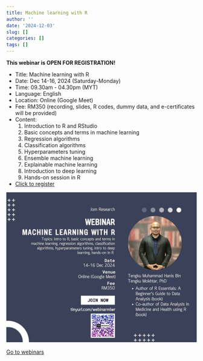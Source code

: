 ```yaml
---
title: Machine learning with R
author: ''
date: '2024-12-03'
slug: []
categories: []
tags: []
---
```


**This webinar is OPEN FOR REGISTRATION!**

-   Title: Machine learning with R
-   Date: Dec 14-16, 2024 (Saturday-Monday)
-   Time: 09.30am - 04.30pm (MYT)
-   Language: English
-   Location: Online (Google Meet)
-   Fee: RM350 (recording, slides, R codes, dummy data, and e-certificates will be provided)
-   Content:
    1.  Introduction to R and RStudio
    2.  Basic concepts and terms in machine learning
    3.  Regression algorithms
    4.  Classification algorithms
    5.  Hyperparameters tuning
    6.  Ensemble machine learning
    7.  Explainable machine learning
    8.  Introduction to deep learning
    9.  Hands-on session in R
-   [Click to register](https://forms.gle/6qLnGBqadhJyUs6N8)

![](images/468666653_507652979094793_6855056154172815360_n.jpg)

[Go to webinars](https://jomresearch.netlify.app/webinars/)
